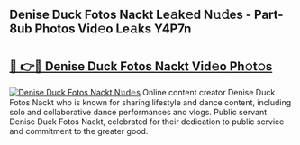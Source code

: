 ## Denise Duck Fotos Nackt Le𝚊k𝚎d N𝚞𝚍es - Part-8ub Photos Vid𝚎o Le𝚊ks Y4P7n

# <h2><a href="http://fb6hgmd.evod.top/?m=Denise+Duck+Fotos+Nackt">🔗 👉🔴 Denise Duck Fotos Nackt Vid𝚎o Ph𝚘t𝚘s</a></h2>

[![Denise Duck Fotos Nackt N𝚞d𝚎s](https://i.imgur.com/8V9OHl7.gif)](http://fb6hgmd.evod.top/?m=Denise+Duck+Fotos+Nackt)
Online content creator Denise Duck Fotos Nackt who is known for sharing lifestyle and dance content, including solo and collaborative dance performances and vlogs. Public servant Denise Duck Fotos Nackt, celebrated for their dedication to public service and commitment to the greater good. 
